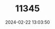 ---
title: "11345"
category: "Lasiurus cinereus"
draft: false
date: 2024-02-22 13:03:50
languages:
  English: ["Hawaiian Hoary Bat", "Hoary Bat"]
---